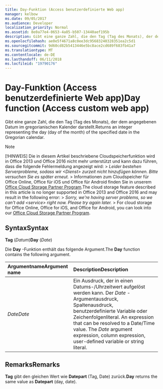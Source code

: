 ```yaml
---
title: Day-Funktion (Access benutzerdefinierte Web app)
manager: kelbow
ms.date: 09/05/2017
ms.audience: Developer
localization_priority: Normal
ms.assetid: 8e0a77e4-0653-4a85-b507-13440aef195b
description: Gibt eine ganze Zahl, die den Tag (Tag des Monats), der dem angegebenen Datum im gregorianischen Kalender darstellt.
ms.openlocfilehash: ae0e5f4671a8c0ee3dc95683240328351ea2c5d1
ms.sourcegitcommit: 9d60cd82b5413446e5bc8ace2cd689f683fb41a7
ms.translationtype: MT
ms.contentlocale: de-DE
ms.lasthandoff: 06/11/2018
ms.locfileid: "19790176"
---
```

# <a name="day-function-access-custom-web-app"></a><span data-ttu-id="45b4a-103">Day-Funktion (Access benutzerdefinierte Web app)</span><span class="sxs-lookup"><span data-stu-id="45b4a-103">Day function (Access custom web app)</span></span>

<span data-ttu-id="45b4a-104">Gibt eine ganze Zahl, die den Tag (Tag des Monats), der dem angegebenen Datum im gregorianischen Kalender darstellt.</span><span class="sxs-lookup"><span data-stu-id="45b4a-104">Returns an integer representing the day (day of the month) of the specified date in the Gregorian calendar.</span></span>
  
> [!NOTE]
> <span data-ttu-id="45b4a-p101">[!HINWEIS] Die in diesem Artikel beschriebene Cloudspeicherfunktion wird in Office 2013 und Office 2016 nicht mehr unterstützt und kann dazu führen, dass die folgende Fehlermeldung angezeigt wird: >  *Leider bestehen Serverprobleme, sodass wir \<Dienst\> zurzeit nicht hinzufügen können. Bitte versuchen Sie es später erneut.* > Informationen zum Cloudspeicher für Office Online, Office für iOS und Office für Android finden Sie in unserem [Office Cloud Storage Partner Program](https://dev.office.com/programs/officecloudstorage).</span><span class="sxs-lookup"><span data-stu-id="45b4a-p101">The cloud storage feature described in this article is no longer supported in Office 2013 and Office 2016 and may result in the following error: >  *Sorry, we're having server problems, so we can't add \<service\> right now. Please try again later.* > For cloud storage for Office Online, Office for iOS, and Office for Android, you can look into our [Office Cloud Storage Partner Program](https://dev.office.com/programs/officecloudstorage).</span></span> 
  
## <a name="syntax"></a><span data-ttu-id="45b4a-107">Syntax</span><span class="sxs-lookup"><span data-stu-id="45b4a-107">Syntax</span></span>

<span data-ttu-id="45b4a-108">**Tag** (*Datum*)</span><span class="sxs-lookup"><span data-stu-id="45b4a-108">**Day** (*Date*)</span></span> 
  
<span data-ttu-id="45b4a-109">Die **Day** -Funktion enthält das folgende Argument.</span><span class="sxs-lookup"><span data-stu-id="45b4a-109">The **Day** function contains the following argument.</span></span> 
  
|<span data-ttu-id="45b4a-110">**Argumentname**</span><span class="sxs-lookup"><span data-stu-id="45b4a-110">**Argument name**</span></span>|<span data-ttu-id="45b4a-111">**Description**</span><span class="sxs-lookup"><span data-stu-id="45b4a-111">**Description**</span></span>|
|:-----|:-----|
| <span data-ttu-id="45b4a-112">*Date*</span><span class="sxs-lookup"><span data-stu-id="45b4a-112">*Date*</span></span>  <br/> |<span data-ttu-id="45b4a-p102">Ein Ausdruck, der in einen Datums-/Uhrzeitwert aufgelöst werden kann. Der  *Date*  -Argumentausdruck, Spaltenausdruck, benutzerdefinierte Variable oder Zeichenfolgenliteral.  </span><span class="sxs-lookup"><span data-stu-id="45b4a-p102">An expression that can be resolved to a Date/Time value. The  *Date*  argument expression, column expression, user-defined variable or string literal.  </span></span><br/> |
   
## <a name="remarks"></a><span data-ttu-id="45b4a-115">Remarks</span><span class="sxs-lookup"><span data-stu-id="45b4a-115">Remarks</span></span>

<span data-ttu-id="45b4a-116">**Tag** gibt den gleichen Wert wie **Datepart** (Tag, Date) zurück.</span><span class="sxs-lookup"><span data-stu-id="45b4a-116">**Day** returns the same value as **Datepart** (day, date).</span></span> 
  

